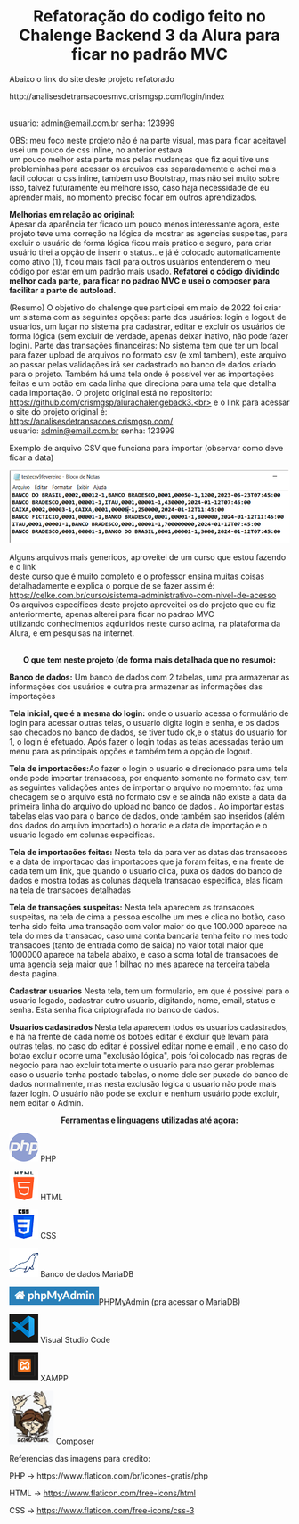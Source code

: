 <h1 align="center"><strong>Refatoração do codigo feito no Chalenge Backend 3 da Alura para ficar no padrão MVC</strong></h1>

<p>Abaixo o link do site deste projeto refatorado</p>
<p>http://analisesdetransacoesmvc.crismgsp.com/login/index</p><br>
usuario: admin@email.com.br    senha: 123999 <br>

OBS: meu foco neste projeto não é na parte visual, mas para ficar aceitavel usei um pouco de css inline, no anterior estava<br>
um pouco melhor esta parte mas pelas mudanças que fiz aqui tive uns probleminhas para acessar os arquivos css separadamente e achei mais<br>
facil colocar o css inline, tambem uso Bootstrap, mas não sei muito sobre isso, talvez futuramente eu melhore isso, caso haja necessidade de eu aprender mais, no momento preciso focar em outros aprendizados.<br>

<strong>Melhorias em relação ao original:</strong><br>
Apesar da aparência ter ficado um pouco menos interessante agora, este projeto teve uma correção na lógica de mostrar as agencias suspeitas, para excluir o usuário de forma lógica ficou mais prático e seguro, para criar usuário tirei a opção de inserir o status...e já é colocado automaticamente como ativo (1), ficou mais fácil para outros usuários entenderem o meu código por estar em um padrão mais usado. <strong>Refatorei o código dividindo melhor cada parte, para ficar no padrao MVC e usei o composer para facilitar a parte de autoload.</strong>


(Resumo) O objetivo do chalenge que participei em maio de 2022 foi criar um sistema com as seguintes opções: parte dos usuários: login e logout de usuarios, um lugar no sistema pra cadastrar, editar e excluir os usuários de forma lógica (sem excluir de verdade, apenas deixar inativo, não pode fazer login). Parte das transações financeiras: No sistema tem que ter um local para fazer upload de arquivos no formato csv (e xml tambem), este arquivo ao passar pelas validações irá ser cadastrado no banco de dados criado para o projeto. Também há uma tela onde é possível ver as importações feitas e um botão em cada linha que direciona para uma tela que detalha cada importação. 
O projeto original está no repositorio:<br> https://github.com/crismgsp/alurachalengeback3.<br>
e o link para acessar o site do projeto original é:<br>
https://analisesdetransacoes.crismgsp.com/     <br>
usuario: admin@email.com.br    senha: 123999 <br>

<p>Exemplo de arquivo CSV que funciona para importar (observar como deve ficar a data)</p>
<img src='app/sistema/assets/imagens/exemploCSV2.png' alt="exemplo de CSV"/> 

Alguns arquivos mais genericos, aproveitei de um curso que estou fazendo e o link<br>
deste curso que é muito completo e o professor ensina muitas coisas detalhadamente e explica o porque de se fazer assim é:<br>
https://celke.com.br/curso/sistema-administrativo-com-nivel-de-acesso <br>
Os arquivos específicos deste projeto aproveitei os do projeto que eu fiz anteriormente,  apenas alterei para ficar no padrao MVC<br>
utilizando conhecimentos aqduiridos neste curso acima, na plataforma da Alura, e em pesquisas na internet.<br>
<br>


<p align="center"><strong>O que tem neste projeto  (de forma mais detalhada que no resumo):</strong></p>

<strong>Banco de dados:</strong> Um banco de dados com 2 tabelas, uma pra armazenar as informações dos usuários e outra pra armazenar as informações das importações<br>

<strong>Tela inicial, que é a mesma do login:</strong> onde o usuario acessa o formulário de  login para acessar outras telas, o usuario digita login e senha, e os dados sao checados no banco de dados, se tiver tudo ok,e o status do usuario for 1, o login é efetuado. Após fazer o login todas as telas acessadas terão um menu para as principais opções e também tem a opção de logout.<br>


<strong>Tela de importacões:</strong>Ao fazer o login o usuario e direcionado para uma tela onde pode importar transacoes, por enquanto somente no formato csv, tem as seguintes validações antes de importar o arquivo no moemnto: faz uma checagem se o arquivo
está no formato csv e se ainda não existe a data da primeira linha do arquivo do upload no banco de dados . Ao importar estas tabelas elas vao para o banco de dados, onde também sao inseridos (além dos dados do arquivo importado) o horario e a data  de importação e o usuario logado em colunas especificas.<br>


<strong>Tela de importacões feitas:</strong> Nesta tela da para ver as datas das transacoes e a data de importacao das importacoes que ja foram feitas, e na frente de cada tem um link, que quando o usuario clica, puxa os dados do banco de dados e mostra todas as colunas daquela transacao especifica, elas ficam na tela de transacoes detalhadas<br>

<strong>Tela de transações suspeitas:</strong> Nesta tela aparecem as transacoes suspeitas, na tela de cima a pessoa escolhe um mes e clica no botão,  caso tenha sido feita uma transação com valor maior do que 100.000 aparece na tela do mes da transacao, caso uma conta bancaria tenha feito no mes todo transacoes (tanto de entrada como de saida) no valor total maior que 1000000 aparece na tabela abaixo, e caso a soma total de transacoes de uma agencia seja maior que 1 bilhao no mes aparece na terceira tabela desta pagina.<br>

<strong>Cadastrar usuarios</strong> Nesta tela, tem um formulario, em que é possivel para o usuario logado, cadastrar outro usuario, digitando, nome, email, status e senha. Esta senha fica criptografada no banco de dados. <br>

<strong>Usuarios cadastrados</strong> Nesta tela aparecem todos os usuarios cadastrados, e há na frente de cada nome os botoes editar e excluir que levam para outras telas, no caso do editar é possivel editar nome e email , e no caso do botao excluir ocorre uma "exclusão lógica", pois foi colocado nas regras de negocio para nao excluir totalmente o usuario para nao gerar problemas caso o usuario tenha postado tabelas, o nome dele ser puxado do banco de dados normalmente, mas nesta exclusão lógica o usuario não pode mais fazer login. O usuário não pode se excluir e nenhum usuário pode excluir, nem editar o Admin.
<br>


<p align="center"><strong>Ferramentas e linguagens utilizadas até agora:</strong></p>
<p><img src='app/sistema/assets/imagens/php.png' alt="simbolo PHP criado por Freepik - Flaticon"/> PHP </p>
<p><img src='app/sistema/assets/imagens/html.png' alt="simbolo HTML criado por Freepik - Flaticon"/> HTML </p>
<p><img src='app/sistema/assets/imagens/css.png' alt="simbolo CSS criado por Freepik - Flaticon"/> CSS </p>
<p><img src='app/sistema/assets/imagens/mariadb.png'alt="simbolo MariaDB"/> Banco de dados MariaDB </p>
<p><img src='app/sistema/assets/imagens/phpmyadmin.png' alt=" Imagem relacionada a PHPMyAdmin"/>PHPMyAdmin (pra acessar o MariaDB)  </p>
<p><img src='app/sistema/assets/imagens/vscode.png' alt="simbolo VSCODE"/> Visual Studio Code </p>
<p><img src='app/sistema/assets/imagens/xampp.png' alt="simbolo XAMPP"/> XAMPP <br> </p>
<p><img src='app/sistema/assets/imagens/composer.png' alt="simbolo XAMPP"/> Composer <br> </p>





<p>Referencias das imagens para credito:</p>
PHP -> https://www.flaticon.com/br/icones-gratis/php

HTML -> https://www.flaticon.com/free-icons/html

CSS -> https://www.flaticon.com/free-icons/css-3
<br>


